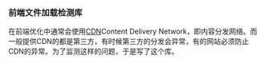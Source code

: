 ### 前端文件加载检测库

在前端优化中通常会使用[CDN](http://baike.baidu.com/view/8689800.htm?fromtitle=CDN&fromid=420951&type=search)Content Delivery Network，即内容分发网络。而一般提供CDN的都是第三方，有时候第三方的分发会异常，有的网站必须防止CDN的异常。为了监测这样的问题，于是写了这个库。